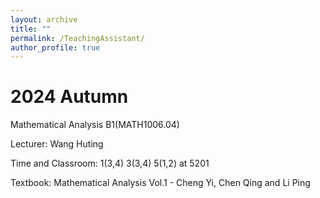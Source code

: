 ```yaml
---
layout: archive
title: ""
permalink: /TeachingAssistant/
author_profile: true
---
```



2024 Autumn
======
Mathematical Analysis B1(MATH1006.04)

Lecturer: Wang Huting 

Time and Classroom: 1(3,4) 3(3,4) 5(1,2) at 5201

Textbook: Mathematical Analysis Vol.1 - Cheng Yi, Chen Qing and Li Ping 




